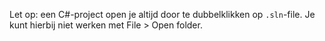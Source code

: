 Let op: een C#-project open je altijd door te dubbelklikken op `.sln`-file. Je kunt hierbij niet werken met File > Open folder.

